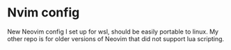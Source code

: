 # Nvim config

New Neovim config I set up for wsl, should be easily portable to linux. My other repo is 
for older versions of Neovim that did not support lua scripting.
